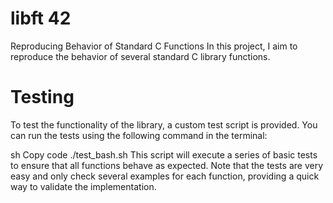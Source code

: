 
# libft 42
Reproducing Behavior of Standard C Functions
In this project, I aim to reproduce the behavior of several standard C library functions.
# Testing
To test the functionality of the library, a custom test script is provided. You can run the tests using the following command in the terminal:

sh
Copy code
./test_bash.sh
This script will execute a series of basic tests to ensure that all functions behave as expected. Note that the tests are very easy and only check several examples for each function, providing a quick way to validate the implementation.
